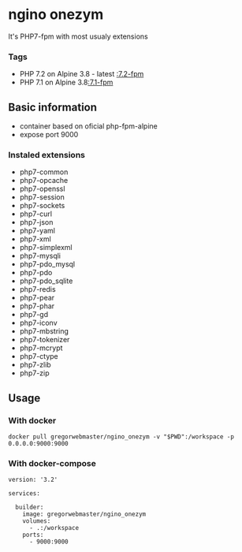 # ngino onezym
It's PHP7-fpm with most usualy extensions
### Tags
* PHP 7.2 on Alpine 3.8 - latest [:7.2-fpm](https://gitlab.com/docker-master/ngino_onezym/blob/develop/7.2-fpm/Dockerfile)
* PHP 7.1 on Alpine 3.8[:7.1-fpm](https://gitlab.com/docker-master/ngino_onezym/blob/develop/7.1-fpm/Dockerfile)

## Basic information
* container based on oficial php-fpm-alpine
* expose port 9000

### Instaled extensions
* php7-common 
* php7-opcache
* php7-openssl
* php7-session
* php7-sockets
* php7-curl
* php7-json
* php7-yaml
* php7-xml
* php7-simplexml
* php7-mysqli
* php7-pdo_mysql
* php7-pdo
* php7-pdo_sqlite
* php7-redis
* php7-pear
* php7-phar
* php7-gd
* php7-iconv
* php7-mbstring
* php7-tokenizer
* php7-mcrypt
* php7-ctype
* php7-zlib
* php7-zip

## Usage
### With docker
```docker pull gregorwebmaster/ngino_onezym -v "$PWD":/workspace -p 0.0.0.0:9000:9000```

### With docker-compose
```
version: '3.2'

services:

  builder:
    image: gregorwebmaster/ngino_onezym
    volumes:
      - .:/workspace
    ports:
      - 9000:9000
```
